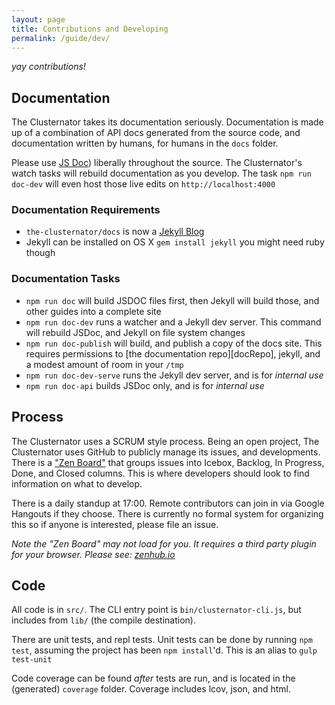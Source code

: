 ```yaml
---
layout: page
title: Contributions and Developing
permalink: /guide/dev/
---
```


_yay contributions!_

## Documentation

The Clusternator takes its documentation seriously.  Documentation is made up of
a combination of API docs generated from the source code, and documentation
written by humans, for humans in the `docs` folder.

Please use [JS Doc](http://usejsdoc.org/ "JS Doc Documentation")) liberally
throughout the source.  The Clusternator's watch tasks will rebuild
documentation as you develop.  The task `npm run doc-dev` will even host those
live edits on `http://localhost:4000`

### Documentation Requirements

- `the-clusternator/docs` is now a [Jekyll Blog](http://jekyllrb.com/docs/home/ "Jekyll Static Sites")
- Jekyll can be installed on OS X `gem install jekyll` you might need ruby though

### Documentation Tasks

- `npm run doc` will build JSDOC files first, then Jekyll will build those, and 
other guides into a complete site
- `npm run doc-dev` runs a watcher and a Jekyll dev server.  This command will 
rebuild JSDoc, and Jekyll on file system changes
- `npm run doc-publish` will build, and publish a copy of the docs site. This 
requires permissions to [the documentation repo][docRepo], jekyll, and a modest 
amount of room in your `/tmp`
- `npm run doc-dev-serve` runs the Jekyll dev server, and is for _internal use_
- `npm run doc-api` builds JSDoc only, and is for _internal use_

## Process

The Clusternator uses a SCRUM style process.  Being an open project, The
Clusternator uses GitHub to publicly manage its issues, and developments.  There
is a ["Zen Board"][theBoard] that groups issues into Icebox, Backlog,
In Progress, Done, and Closed columns.  This is where developers should look to
find information on what to develop.

There is a daily standup at 17:00.  Remote contributors can join in via Google
Hangouts if they choose.  There is currently no formal system for organizing
this so if anyone is interested, please file an issue.

_Note the "Zen Board" may not load for you.  It requires a third party plugin
for your browser.  Please see: [zenhub.io](https://www.zenhub.io/ "Zen Hub")_

## Code

All code is in `src/`. The CLI entry point is `bin/clusternator-cli.js`,
but includes from `lib/` (the compile destination).

There are unit tests, and repl tests.  Unit tests can be done by running
`npm test`, assuming the project has been `npm install`'d.  This is an alias
to `gulp test-unit`

Code coverage can be found _after_ tests are run, and is located in the
(generated) `coverage` folder.  Coverage includes lcov, json, and html.

[theBoard]: https://github.com/rangle/the-clusternator/issues/#boards "The Clusternator Board"

